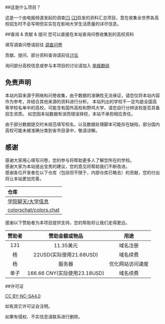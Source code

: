 ##这是什么项目？

这是一个由电报频道发起的调查[\[1\]](https://t.me/RiNGNiR/3571) [\[2\]](https://t.me/RiNGNiR/3572)启发的资料汇总项目，意在收集全世界各高校招生时不会写明但实实在在影响大学生活质量的详尽信息。

##查询 & 贡献 & 提问
您可以直接在本站查询问卷收集到的高校资料

填写调查问卷请前往 [调查问卷](https://submit.colleges.chat/)

贡献、提问、部分资料查询请前往[讨论](https://github.com/CollegesChat/university-information/discussions)

询问部分高校信息或参与本项目的讨论请加入 [电报群组](https://t.me/joinchat/NPiGbd9ODe0wYjQ1) 

## 免责声明
本站内容来源于网络和问卷收集，由于数据的准确性无法保证，请您仅将本站内容作为参考，并结合其他来源的资料进行分析。 本站列出的学校不一定均是全国高等学校名单中的高校，可能含有国外高校和野鸡大学，请您自行分辨该校是否具备招生资质。 如您因本站数据有误而错误择校，本站不承担相应责任。

由于部分数据提交时未规范填写校名，以及数据处理脚本可能存在缺陷，部分国内高校可能未被准确分类到省市目录中，敬请谅解。

## 感谢
感谢大家用心填写问卷，您的参与将帮助更多人了解您所在的学校。  
感谢大家为本站提出宝贵的建议，您的意见将帮助我们不断改进。  
感谢各位开发者在以下仓库（包括但不限于，内部仓库已略去）的贡献，您的付出将让本站更加完善。

| 仓库 |
| :--- |
| [学院聊天/大学信息](https://github.com/CollegesChat/university-information/graphs/contributors) |
| [colorschat/colors.chat](https://github.com/CollegesChat/colleges.chat/graphs/contributors) |

感谢以下赞助者为本项目提供支持，您的帮助将让我们走得更远。

| 赞助者 | 赞助金额或物品 | 用途 |
| :----: | :----: | :----:|
|131|11.35美元| 域名注册 |
|杨|22USD(实际使用21.68USD)| 域名续费 |
|杨| 服务器 | 优化网站访问速度 |
|单子|166.66 CNY(实际使用23.18USD)| 域名续费 |

##许可证

[CC BY-NC-SA4.0](https://creativecommons.org/licenses/by-nc-sa/4.0/deed.zh-Hans)

如有其它许可证会注明。

如果有侵权、不实信息请联系进行删除。
